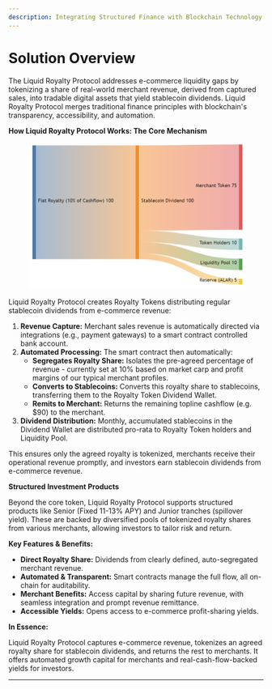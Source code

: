 ```yaml
---
description: Integrating Structured Finance with Blockchain Technology
---
```


# Solution Overview

The Liquid Royalty Protocol addresses e-commerce liquidity gaps by tokenizing a share of real-world merchant revenue, derived from captured sales, into tradable digital assets that yield stablecoin dividends. Liquid Royalty Protocol merges traditional finance principles with blockchain's transparency, accessibility, and automation.

**How Liquid Royalty Protocol Works: The Core Mechanism**

<figure><img src="../.gitbook/assets/image (32).png" alt=""><figcaption></figcaption></figure>

Liquid Royalty Protocol creates Royalty Tokens distributing regular stablecoin dividends from e-commerce revenue:

1. **Revenue Capture:** Merchant sales revenue is automatically directed via integrations (e.g., payment gateways) to a smart contract controlled bank account.
2. **Automated Processing:** The smart contract then automatically:
   * **Segregates Royalty Share:** Isolates the pre-agreed percentage of revenue - currently set at 10% based on market carp and profit margins of our typical merchant profiles.
   * **Converts to Stablecoins:** Converts this royalty share to stablecoins, transferring them to the Royalty Token Dividend Wallet.
   * **Remits to Merchant:** Returns the remaining topline cashflow (e.g. $90) to the merchant.
3. **Dividend Distribution:** Monthly, accumulated stablecoins in the Dividend Wallet are distributed pro-rata to Royalty Token holders and Liquidity Pool.

This ensures only the agreed royalty is tokenized, merchants receive their operational revenue promptly, and investors earn stablecoin dividends from e-commerce revenue.

**Structured Investment Products**

Beyond the core token, Liquid Royalty Protocol supports structured products like Senior (Fixed 11-13% APY) and Junior tranches (spillover yield). These are backed by diversified pools of tokenized royalty shares from various merchants, allowing investors to tailor risk and return.

**Key Features & Benefits:**

* **Direct Royalty Share:** Dividends from clearly defined, auto-segregated merchant revenue.
* **Automated & Transparent:** Smart contracts manage the full flow, all on-chain for auditability.
* **Merchant Benefits:** Access capital by sharing future revenue, with seamless integration and prompt revenue remittance.
* **Accessible Yields:** Opens access to e-commerce profit-sharing yields.

**In Essence:**

Liquid Royalty Protocol captures e-commerce revenue, tokenizes an agreed royalty share for stablecoin dividends, and returns the rest to merchants. It offers automated growth capital for merchants and real-cash-flow-backed yields for investors.

***
